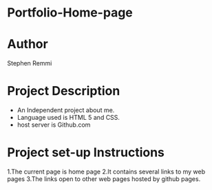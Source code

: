 # Portfolio-Home-page
# Author
Stephen Remmi
# Project Description
+ An Independent project about me.
+ Language used is HTML 5 and CSS.
+ host server is Github.com
# Project set-up Instructions
1.The current page is home page
2.It contains several links to my web pages
3.The links open to other web pages hosted by github pages.


